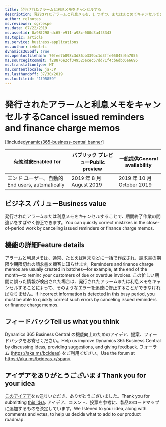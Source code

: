 ```yaml
---
title: 発行されたアラームと利息メモをキャンセルする
description: 発行されたアラームと利息メモを、1 つずつ、またはまとめてキャンセルできます。
author: relnotes
ms.reviewer: sgroespe
ms.date: 07/22/2019
ms.assetid: 0a98f298-dc65-e911-a98c-000d3a4f3343
ms.topic: article
ms.service: business-applications
ms.author: ivkoleti
dynamics365pdf: true
ms.openlocfilehash: 70fee7b898c3d86bb339bc1d3ffe05045a0a7055
ms.sourcegitcommit: f28876e2cf349523ecec57dd71f4cb6db56e6695
ms.translationtype: HT
ms.contentlocale: ja-JP
ms.lasthandoff: 07/30/2019
ms.locfileid: "1795859"
---
```

# <a name="cancel-issued-reminders-and-finance-charge-memos"></a><span data-ttu-id="c8a5c-103">発行されたアラームと利息メモをキャンセルする</span><span class="sxs-lookup"><span data-stu-id="c8a5c-103">Cancel issued reminders and finance charge memos</span></span>
[!include[dynamics365-business-central banner](../includes/dynamics365-business-central.md)]

| <span data-ttu-id="c8a5c-104">有効対象</span><span class="sxs-lookup"><span data-stu-id="c8a5c-104">Enabled for</span></span>    |  <span data-ttu-id="c8a5c-105">パブリック プレビュー</span><span class="sxs-lookup"><span data-stu-id="c8a5c-105">Public preview</span></span> | <span data-ttu-id="c8a5c-106">一般提供</span><span class="sxs-lookup"><span data-stu-id="c8a5c-106">General availability</span></span> | 
| ---------- | ---------- |---------- |
|<span data-ttu-id="c8a5c-107">エンド ユーザー、自動的</span><span class="sxs-lookup"><span data-stu-id="c8a5c-107">End users, automatically</span></span>|<span data-ttu-id="c8a5c-108">2019 年 8 月</span><span class="sxs-lookup"><span data-stu-id="c8a5c-108">August 2019</span></span>| <span data-ttu-id="c8a5c-109">2019 年 10 月</span><span class="sxs-lookup"><span data-stu-id="c8a5c-109">October 2019</span></span>|


## <a name="business-value"></a><span data-ttu-id="c8a5c-110">ビジネス バリュー</span><span class="sxs-lookup"><span data-stu-id="c8a5c-110">Business value</span></span>
<!-- bv start -->
<span data-ttu-id="c8a5c-111">発行されたアラームまたは利息メモをキャンセルすることで、期間終了作業の間違いをすばやく修正できます。</span><span class="sxs-lookup"><span data-stu-id="c8a5c-111">You can quickly correct mistakes in the close-of-period work by canceling issued reminders or finance charge memos.</span></span>
<!-- bv end -->



## <a name="feature-details"></a><span data-ttu-id="c8a5c-112">機能の詳細</span><span class="sxs-lookup"><span data-stu-id="c8a5c-112">Feature details</span></span>
<!--feature detail start -->
<span data-ttu-id="c8a5c-113">アラームと利息メモは、通常、たとえば月末などに一括で作成され、請求書の期限や期限切れの請求書を顧客に知らせます。</span><span class="sxs-lookup"><span data-stu-id="c8a5c-113">Reminders and finance charge memos are usually created in batches—for example, at the end of the month—to remind your customers of due or overdue invoices.</span></span> <span data-ttu-id="c8a5c-114">この忙しい期間に誤った情報が検出された場合は、発行されたアラームまたは利息メモをキャンセルすることによって、そのようなエラーを迅速に修正することができなければなりません。</span><span class="sxs-lookup"><span data-stu-id="c8a5c-114">If incorrect information is detected in this busy period, you must be able to quickly correct such errors by canceling issued reminders or finance charge memos.</span></span>
<!--feature detail end -->








## <a name="tell-us-what-you-think"></a><span data-ttu-id="c8a5c-115">フィードバック</span><span class="sxs-lookup"><span data-stu-id="c8a5c-115">Tell us what you think</span></span>
<span data-ttu-id="c8a5c-116">Dynamics 365 Business Central の機能向上のためのアイデア、提案、フィードバックをお寄せください。</span><span class="sxs-lookup"><span data-stu-id="c8a5c-116">Help us improve Dynamics 365 Business Central by discussing ideas, providing suggestions, and giving feedback.</span></span> <span data-ttu-id="c8a5c-117">フォーラム (https://aka.ms/bcideas) をご利用ください。</span><span class="sxs-lookup"><span data-stu-id="c8a5c-117">Use the forum at https://aka.ms/bcideas.</span></span>



## <a name="thank-you-for-your-idea"></a><span data-ttu-id="c8a5c-118">アイデアをありがとうございます</span><span class="sxs-lookup"><span data-stu-id="c8a5c-118">Thank you for your idea</span></span>
<span data-ttu-id="c8a5c-119">[このアイデア](https://experience.dynamics.com/ideas/idea/?ideaid=3cb22b06-79d7-e811-b96f-0003ff68b04e)をお送りいただき、ありがとうございました。</span><span class="sxs-lookup"><span data-stu-id="c8a5c-119">Thank you for submitting [this idea](https://experience.dynamics.com/ideas/idea/?ideaid=3cb22b06-79d7-e811-b96f-0003ff68b04e).</span></span> <span data-ttu-id="c8a5c-120">アイデア、コメント、投票を参考に、製品のロードマップに追加するものを決定しています。</span><span class="sxs-lookup"><span data-stu-id="c8a5c-120">We listened to your idea, along with comments and votes, to help us decide what to add to our product roadmap.</span></span>
